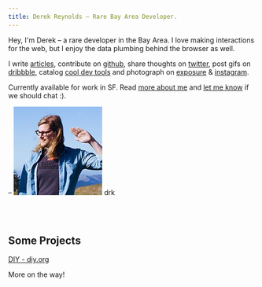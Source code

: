 ```yaml
---
title: Derek Reynolds – Rare Bay Area Developer.
---
```


Hey, I'm Derek – a rare developer in the Bay Area.
I love making interactions for the web, but I enjoy the
data plumbing behind the browser as well.

I write [articles][articles], contribute on [github][github],
share thoughts on [twitter][twitter], post gifs on [dribbble][dribbble],
catalog [cool dev tools][drktools] and photograph on
[exposure][exposure] & [instagram][instagram].

Currently available for work in SF.
Read [more about me][about] and [let me know][contact]
if we should chat :).

– <img src="/public/images/drk-002.jpg" alt="drk" class="about-img"> drk

<br><br>

## Some Projects

[DIY - diy.org][diy]

More on the way!

[articles]: /articles (Articles on drk.es)
[about]: /about (About Derek)
[contact]: /contact (Contact Derek)
[github]: https://github.com/derekr (derekr on Github)
[twitter]: https://twitter.com/drk (drk on Twitter)
[dribbble]: http://dribbble.com/derek (derek on Dribbble)
[drktools]: http://drktools.tumblr.com (drktools)
[exposure]: https://ddrrkk.exposure.co (ddrrkk on Exposure)
[instagram]: http://instagram.com/derekr (derekr on Instagram)
[contact]: mailto:derekr@me.com (Derek's Email)
[diy]: /projects/diy (Projects – DIY)
